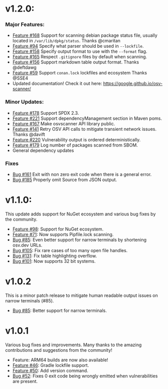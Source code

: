 v1.2.0:
===

### Major Features:

- [Feature #168](https://github.com/threatcode/osv-scanner/pull/168) Support for scanning debian package status file, usually located in `/var/lib/dpkg/status`. Thanks @cmaritan
- [Feature #94](https://github.com/threatcode/osv-scanner/pull/94) Specify what parser should be used in `--lockfile`.
- [Feature #158](https://github.com/threatcode/osv-scanner/pull/158) Specify output format to use with the `--format` flag.
- [Feature #165](https://github.com/threatcode/osv-scanner/pull/165) Respect `.gitignore` files by default when scanning.
- [Feature #156](https://github.com/threatcode/osv-scanner/pull/156) Support markdown table output format. Thanks @deftdawg
- [Feature #59](https://github.com/threatcode/osv-scanner/pull/59) Support `conan.lock` lockfiles and ecosystem Thanks @SSE4
- Updated documentation! Check it out here: https://google.github.io/osv-scanner/

### Minor Updates:
- [Feature #178](https://github.com/threatcode/osv-scanner/pull/178) Support SPDX 2.3.
- [Feature #221](https://github.com/threatcode/osv-scanner/pull/221) Support dependencyManagement section in Maven poms.
- [Feature #167](https://github.com/threatcode/osv-scanner/pull/167) Make osvscanner API library public.
- [Feature #141](https://github.com/threatcode/osv-scanner/pull/141) Retry OSV API calls to mitigate transient network issues. Thanks @davift
- [Feature #220](https://github.com/threatcode/osv-scanner/pull/220) Vulnerability output is ordered deterministically.
- [Feature #179](https://github.com/threatcode/osv-scanner/pull/179) Log number of packages scanned from SBOM.
- General dependency updates

### Fixes
- [Bug #161](https://github.com/threatcode/osv-scanner/pull/161) Exit with non zero exit code when there is a general error.
- [Bug #185](https://github.com/threatcode/osv-scanner/pull/185) Properly omit Source from JSON output.

v1.1.0:
===

This update adds support for NuGet ecosystem and various bug fixes by the community.

- [Feature #98](https://github.com/threatcode/osv-scanner/pull/98): Support for NuGet ecosystem.
- [Feature #71](https://github.com/threatcode/osv-scanner/issues/71): Now supports Pipfile.lock scanning.
- [Bug #85](https://github.com/threatcode/osv-scanner/issues/85): Even better support for narrow terminals by shortening osv.dev URLs.
- [Bug #105](https://github.com/threatcode/osv-scanner/issues/105): Fix rare cases of too many open file handles.
- [Bug #131](https://github.com/threatcode/osv-scanner/pull/131): Fix table highlighting overflow.
- [Bug #101](https://github.com/threatcode/osv-scanner/issues/101): Now supports 32 bit systems.


v1.0.2
===

This is a minor patch release to mitigate human readable output issues on narrow terminals (#85).

- [Bug #85](https://github.com/threatcode/osv-scanner/issues/85): Better support for narrow terminals.


v1.0.1
===
Various bug fixes and improvements. Many thanks to the amazing contributions and suggestions from the community!

- Feature: ARM64 builds are now also available!
- [Feature #46](https://github.com/threatcode/osv-scanner/pull/46): Gradle lockfile support.
- [Feature #50](https://github.com/threatcode/osv-scanner/pull/46): Add version command.
- [Bug #52](https://github.com/threatcode/osv-scanner/issues/52): Fixes 0 exit code being wrongly emitted when vulnerabilities are present.

